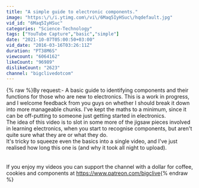 ```yaml
---
title: "A simple guide to electronic components."
image: "https:\/\/i.ytimg.com\/vi\/6Maq5IyHSuc\/hqdefault.jpg"
vid_id: "6Maq5IyHSuc"
categories: "Science-Technology"
tags: ["YouTube Capture","basic","simple"]
date: "2021-10-07T05:00:50+03:00"
vid_date: "2016-03-16T03:26:11Z"
duration: "PT38M6S"
viewcount: "6064162"
likeCount: "96989"
dislikeCount: "2623"
channel: "bigclivedotcom"
---
```

{% raw %}By request:- A basic guide to identifying components and their functions for those who are new to electronics.  This is a work in progress, and I welcome feedback from you guys on whether I should break it down into more manageable chunks.  I've kept the maths to a minimum, since it can be off-putting to someone just getting started in electronics.<br />The idea of this video is to slot in some more of the jigsaw pieces involved in learning electronics, when you start to recognise components, but aren't quite sure what they are or what they do.<br />It's tricky to squeeze even the basics into a single video, and I've just realised how long this one is (and why it took all night to upload).<br /><br /><br />If you enjoy my videos you can support the channel with a dollar for coffee, cookies and components at <a rel="nofollow" target="blank" href="https://www.patreon.com/bigclive">https://www.patreon.com/bigclive</a>{% endraw %}
